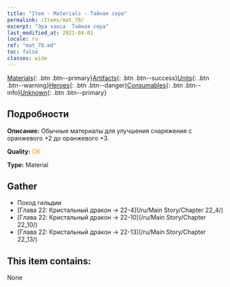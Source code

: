 ```yaml
---
title: "Item - Materials - Тайная сера"
permalink: /Items/mat_78/
excerpt: "Эра хаоса  Тайная сера"
last_modified_at: 2021-04-01
locale: ru
ref: "mat_78.md"
toc: false
classes: wide
---
```

 [Materials](/ru/Items/){: .btn .btn--primary}[Artifacts](/ru/Items/Artifacts/){: .btn .btn--success}[Units](/ru/Items/Units/){: .btn .btn--warning}[Heroes](/ru/Items/Heroes/){: .btn .btn--danger}[Consumables](/ru/Items/Consumables/){: .btn .btn--info}[Unknown](/ru/Items/Unknown/){: .btn .btn--primary}

## Подробности
 **Описание:** Обычные материалы для улучшения снаряжения c оранжевого +2 до оранжевого +3.

 **Quality:** <span style="color: #FF8C00">OK</span>

 **Type:** Material

## Gather

*    Поход гильдии 
*    [Глава 22: Кристальный дракон -> 22-4](/ru/Main Story/Chapter 22_4/) 
*    [Глава 22: Кристальный дракон -> 22-10](/ru/Main Story/Chapter 22_10/) 
*    [Глава 22: Кристальный дракон -> 22-13](/ru/Main Story/Chapter 22_13/) 

## This item contains:

  None

